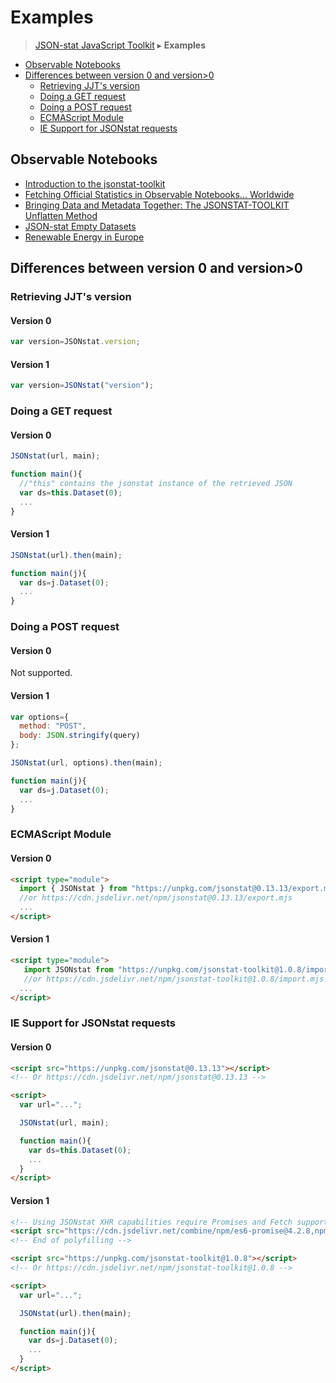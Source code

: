 # Examples

> [JSON-stat JavaScript Toolkit](https://github.com/jsonstat/toolkit/blob/master/README.md) ▸ **Examples**

<ul>
  <li><a href="#observable-notebooks">Observable Notebooks</a></li>
  <li><a href="#differences-between-version-0-and-version-1">Differences between version 0 and version&gt;0</a>
    <ul>
      <li><a href="#retrieving-jjts-version">Retrieving JJT's version</a></li>
      <li><a href="#doing-a-get-request">Doing a GET request</a></li>
      <li><a href="#doing-a-post-request">Doing a POST request</a></li>
      <li><a href="#ecmascript-module">ECMAScript Module</a></li>
      <li><a href="#ie-support-for-jsonstat-requests">IE Support for JSONstat requests</a></li>
    </ul>
  </li>
</ul>

## Observable Notebooks

* [Introduction to the jsonstat-toolkit](https://observablehq.com/@jsonstat/toolkit)
* [Fetching Official Statistics in Observable Notebooks... Worldwide](https://observablehq.com/@jsonstat/fetch)
* [Bringing Data and Metadata Together: The JSONSTAT-TOOLKIT Unflatten Method](https://observablehq.com/@jsonstat/unflatten)
* [JSON-stat Empty Datasets](https://observablehq.com/@jsonstat/emptydatasets)
* [Renewable Energy in Europe](https://observablehq.com/@jsonstat/energy)

## Differences between version 0 and version>0

### Retrieving JJT's version

#### Version 0

```js
var version=JSONstat.version;
```

#### Version 1

```js
var version=JSONstat("version");
```

### Doing a GET request

#### Version 0

```js
JSONstat(url, main);

function main(){
  //"this" contains the jsonstat instance of the retrieved JSON
  var ds=this.Dataset(0);
  ...
}
```

#### Version 1

```js
JSONstat(url).then(main);

function main(j){
  var ds=j.Dataset(0);
  ...
}
```

### Doing a POST request

#### Version 0

Not supported.

#### Version 1

```js
var options={
  method: "POST",
  body: JSON.stringify(query)
};

JSONstat(url, options).then(main);

function main(j){
  var ds=j.Dataset(0);
  ...
}
```

### ECMAScript Module

#### Version 0

```html
<script type="module">
  import { JSONstat } from "https://unpkg.com/jsonstat@0.13.13/export.mjs";
  //or https://cdn.jsdelivr.net/npm/jsonstat@0.13.13/export.mjs
  ...
</script>  
```

#### Version 1

```html
<script type="module">
   import JSONstat from "https://unpkg.com/jsonstat-toolkit@1.0.8/import.mjs";
   //or https://cdn.jsdelivr.net/npm/jsonstat-toolkit@1.0.8/import.mjs
  ...
</script>  
```


### IE Support for JSONstat requests

#### Version 0

```html
<script src="https://unpkg.com/jsonstat@0.13.13"></script>
<!-- Or https://cdn.jsdelivr.net/npm/jsonstat@0.13.13 -->

<script>
  var url="...";

  JSONstat(url, main);

  function main(){
    var ds=this.Dataset(0);
    ...
  }
</script>
```

#### Version 1

```html
<!-- Using JSONstat XHR capabilities require Promises and Fetch support -->
<script src="https://cdn.jsdelivr.net/combine/npm/es6-promise@4.2.8,npm/whatwg-fetch@3.0.0"></script>
<!-- End of polyfilling -->

<script src="https://unpkg.com/jsonstat-toolkit@1.0.8"></script>
<!-- Or https://cdn.jsdelivr.net/npm/jsonstat-toolkit@1.0.8 -->

<script>
  var url="...";

  JSONstat(url).then(main);

  function main(j){
    var ds=j.Dataset(0);
    ...
  }
</script>
```
